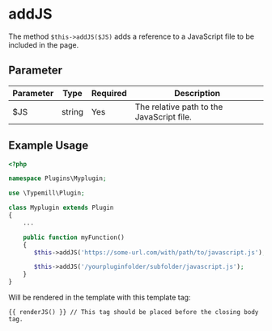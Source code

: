 #  addJS

The method `$this->addJS($JS)` adds a reference to a JavaScript file to be included in the page.

## Parameter

| Parameter  | Type                | Required | Description                                                                                 |
|------------|---------------------|----------|---------------------------------------------------------------------------------------------|
| $JS       | string              | Yes      | The relative path to the JavaScript file.                                                 |

## Example Usage

```php
<?php

namespace Plugins\Myplugin;

use \Typemill\Plugin;

class Myplugin extends Plugin
{
    ...

    public function myFunction()
    {
       $this->addJS('https://some-url.com/with/path/to/javascript.js');

       $this->addJS('/yourpluginfolder/subfolder/javascript.js');
    }
}
```

Will be rendered in the template with this template tag:

```
{{ renderJS() }} // This tag should be placed before the closing body tag.
```

